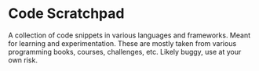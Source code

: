 # Code Scratchpad

A collection of code snippets in various languages and frameworks. Meant for learning and experimentation.
These are mostly taken from various programming books, courses, challenges, etc. Likely buggy, use at your own risk.
